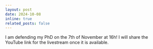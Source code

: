 ```yaml
---
layout: post
date: 2024-10-08
inline: true
related_posts: false
---
```


I am defending my PhD on the 7th of November at 16h! I will share the YouTube link for the livestream once it is available.
